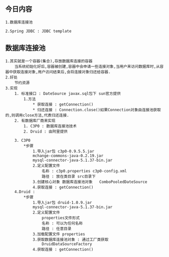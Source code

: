 ## 今日内容
	1.数据库连接池

	2.Spring JDBC : JDBC template


## 数据库连接池
	1.其实就是一个容器(集合),存放数据库连接的容器
		当系统初始化好后,容器被创建,容器中会申请一些连接对象,当用户来访问数据库时,从容器中获取连接对象,用户访问结束后,会将连接对象归还给容器.
	2.好处
		节约资源
	3.实现
		1. 标准接口 : DateSource javax.sql包下 sun官方提供
			1.方法
				* 获取连接 : getConnection()
				* 归还连接 : Connection.close()如果Connection对象由连接池获取的,则调用close方法,代表归还连接.
		2. 有数据库厂商来实现
			1. C3P0 : 数据库连接池技术
			2. Druid : 由阿里提供
			
		3. C3P0 
			*步骤
				1.导入jar包 c3p0-0.9.5.5.jar
				mchange-commons-java-0.2.19.jar
				mysql-connector-java-5.1.37-bin.jar
				2.定义配置文件 
					名称 : c3p0.properties c3p0-config.xml
					路径 : 放在类目录 src目录下
				3.创建核心对象 数据库连接池对象 	ComboPooledDateSource
				4.获取连接 : getConnection()
		4.Druid : 
			*步骤
				1.导入jar包 druid-1.0.9.jar
				mysql-connector-java-5.1.37-bin.jar
				2.定义配置文件 
					properties文件形式
					名称 : 可以为任何名称
					路径 : 任意目录
				3.加载配置文件 properties
				3.获取数据库连接池对象 : 通过工厂类获取
					DruidDataSourceFactory
				4.获取连接 : getConnection()
